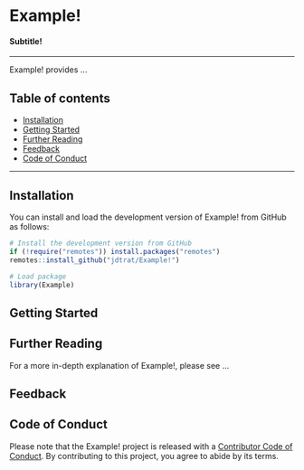 # Example!

#### Subtitle!

<!-- badges: start -->

<!-- badges: end -->

------------------------------------------------------------------------

Example! provides ...

## Table of contents

-   [Installation](#installation)
-   [Getting Started](#getting-started)
-   [Further Reading](#further-reading)
-   [Feedback](#feedback)
-   [Code of Conduct](#code-of-conduct)

------------------------------------------------------------------------

## Installation

You can install and load the development version of Example! from GitHub as follows:

```r
# Install the development version from GitHub
if (!require("remotes")) install.packages("remotes")
remotes::install_github("jdtrat/Example!")

# Load package
library(Example)
```

## Getting Started

## Further Reading

For a more in-depth explanation of Example!, please see ...

## Feedback

## Code of Conduct

Please note that the Example! project is released with a [Contributor Code of Conduct](https://contributor-covenant.org/version/2/0/CODE_OF_CONDUCT.html). By contributing to this project, you agree to abide by its terms.
